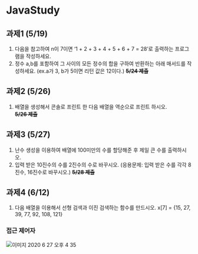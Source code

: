 # JavaStudy
## 과제1 (5/19)    
1.  다음을  참고하여  n이  7이면  ‘1 + 2 + 3 + 4 + 5 + 6 + 7 = 28’로  출력하는  프로그램을  작성하세요.
2.  정수  a,b를  포함하여  그  사이의  모든  정수의  합을  구하여  반환하는  아래  매서드를  작성하세요. (ex.a가  3, b가  5이면  리턴  값은  12이다.)
**~~5/24 제출~~**

## 과제2 (5/26)
1. 배열을  생성해서  콘솔로  프린트  한  다음  배열을  역순으로  프린트  하시오.   
**~~5/26 제출~~**

## 과제3 (5/27)
1. 난수  생성을  이용하여  배열에  100미만의  수를  할당해준  후  제일  큰  수를  출력하시오.
2. 입력  받은  10진수의  수를  2진수의  수로  바꾸시오. (응용문제: 입력  받은  수를  각각  8진수, 16진수로  바꾸시오.)
**~~5/28 제출~~**   
    
## 과제4 (6/12)     
1. 다음  배열을  이용해서  선형  검색과  이진  검색하는  함수를  만드시오.
x[7] = {15, 27, 39, 77, 92, 108, 121}

### 접근 제어자
![이미지 2020  6  27  오후 4 35](https://user-images.githubusercontent.com/28242250/86218713-2c516900-bbbc-11ea-8640-31ad61191fd0.JPG)
